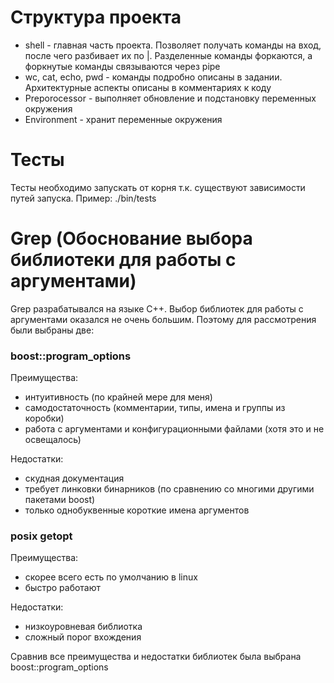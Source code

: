 # Структура проекта
* shell - главная часть проекта. Позволяет получать команды на вход, после чего разбивает их по |. Разделенные команды форкаются, а форкнутые команды связываются через pipe
* wc, cat, echo, pwd - команды подробно описаны в задании. Архитектурные аспекты описаны в комментариях к коду
* Preporocessor - выполняет обновление и подстановку переменных окружения
* Environment - хранит переменные окружения

# Тесты
Тесты необходимо запускать от корня т.к. существуют зависимости путей запуска. Пример: ./bin/tests

# Grep (Обоснование выбора библиотеки для работы с аргументами)
Grep разрабатывался на языке C++. Выбор библиотек для работы с аргументами оказался не очень большим. Поэтому для рассмотрения были выбраны две:
### boost::program_options

Преимущества:
- интуитивность (по крайней мере для меня)
- самодостаточность (комментарии, типы, имена и группы из коробки)
- работа с аргументами и конфигурационными файлами (хотя это и не освещалось)

Недостатки:
- скудная документация
- требует линковки бинарников (по сравнению со многими другими пакетами boost)
- только однобуквенные короткие имена аргументов


### posix getopt

Преимущества:
- скорее всего есть по умолчанию в linux
- быстро работают

Недостатки:
- низкоуровневая библиотка
- сложный порог вхождения

Сравнив все преимущества и недостатки библиотек была выбрана boost::program_options

